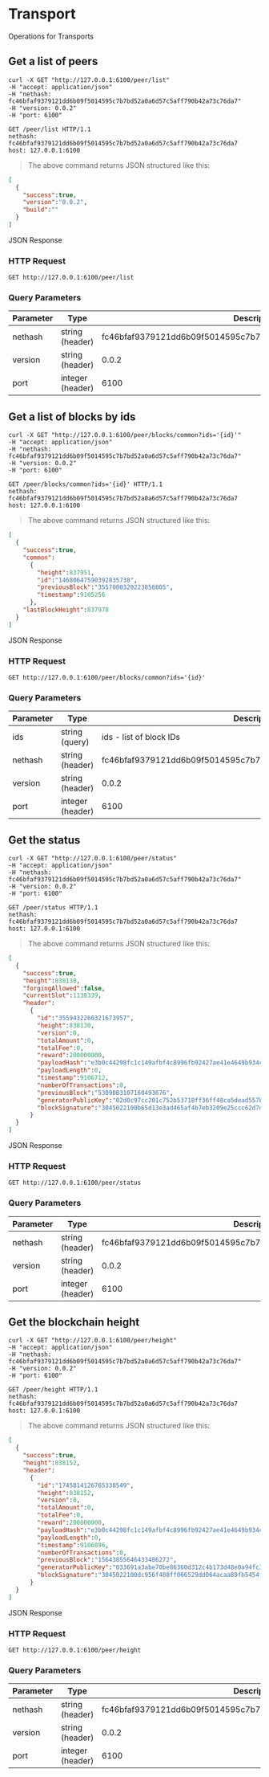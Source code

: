 # Transport

Operations for Transports

## Get a list of peers

```shell
curl -X GET "http://127.0.0.1:6100/peer/list" 
-H "accept: application/json" 
-H "nethash: fc46bfaf9379121dd6b09f5014595c7b7bd52a0a6d57c5aff790b42a73c76da7" 
-H "version: 0.0.2" 
-H "port: 6100"
```

```http
GET /peer/list HTTP/1.1
nethash: fc46bfaf9379121dd6b09f5014595c7b7bd52a0a6d57c5aff790b42a73c76da7
host: 127.0.0.1:6100
```

> The above command returns JSON structured like this:

```json
[
  {
    "success":true,
    "version":"0.0.2",
    "build":""
  }
]
```

JSON Response

### HTTP Request

`GET http://127.0.0.1:6100/peer/list`

### Query Parameters

Parameter | Type | Description
--------- | ------- | -----------
nethash | string<br>(header) | fc46bfaf9379121dd6b09f5014595c7b7bd52a0a6d57c5aff790b42a73c76da7
version | string<br>(header) | 0.0.2
port | integer<br>(header) | 6100

## Get a list of blocks by ids

```shell
curl -X GET "http://127.0.0.1:6100/peer/blocks/common?ids='{id}'" 
-H "accept: application/json" 
-H "nethash: fc46bfaf9379121dd6b09f5014595c7b7bd52a0a6d57c5aff790b42a73c76da7" 
-H "version: 0.0.2" 
-H "port: 6100"
```

```http
GET /peer/blocks/common?ids='{id}' HTTP/1.1
nethash: fc46bfaf9379121dd6b09f5014595c7b7bd52a0a6d57c5aff790b42a73c76da7
host: 127.0.0.1:6100
```

> The above command returns JSON structured like this:

```json
[
  {
    "success":true,
    "common":
      {
        "height":837951,
        "id":"14680647590392835738",
        "previousBlock":"3557000320223856005",
        "timestamp":9105256
      },
    "lastBlockHeight":837978
  }
]
```

JSON Response

### HTTP Request

`GET http://127.0.0.1:6100/peer/blocks/common?ids='{id}'`

### Query Parameters

Parameter | Type | Description
--------- | ------- | -----------
ids | string<br>(query) | ids - list of block IDs
nethash | string<br>(header) | fc46bfaf9379121dd6b09f5014595c7b7bd52a0a6d57c5aff790b42a73c76da7
version | string<br>(header) | 0.0.2
port | integer<br>(header) | 6100

## Get the status

```shell
curl -X GET "http://127.0.0.1:6100/peer/status" 
-H "accept: application/json" 
-H "nethash: fc46bfaf9379121dd6b09f5014595c7b7bd52a0a6d57c5aff790b42a73c76da7" 
-H "version: 0.0.2" 
-H "port: 6100"
```

```http
GET /peer/status HTTP/1.1
nethash: fc46bfaf9379121dd6b09f5014595c7b7bd52a0a6d57c5aff790b42a73c76da7
host: 127.0.0.1:6100
```

> The above command returns JSON structured like this:

```json
[
  {
    "success":true,
    "height":838130,
    "forgingAllowed":false,
    "currentSlot":1138339,
    "header":
      {
        "id":"3559432260321673957",
        "height":838130,
        "version":0,
        "totalAmount":0,
        "totalFee":0,
        "reward":200000000,
        "payloadHash":"e3b0c44298fc1c149afbf4c8996fb92427ae41e4649b934ca495991b7852b855",
        "payloadLength":0,
        "timestamp":9106712,
        "numberOfTransactions":0,
        "previousBlock":"5309083107160493676",
        "generatorPublicKey":"02d0c97cc201c752b53718ff36ff48ca5dead557bc1c47335476e71a0143263789",
        "blockSignature":"3045022100b65d13e3ad465af4b7eb3209e25ccc62d7df74f2f1ea50b97ec973e8981f074402203d1af020a5cf744fdb41f2472ef30ebfaf5c0367adcc994db92895a9f272e14a"
      }
  }
]
```

JSON Response

### HTTP Request

`GET http://127.0.0.1:6100/peer/status`

### Query Parameters

Parameter | Type | Description
--------- | ------- | -----------
nethash | string<br>(header) | fc46bfaf9379121dd6b09f5014595c7b7bd52a0a6d57c5aff790b42a73c76da7
version | string<br>(header) | 0.0.2
port | integer<br>(header) | 6100

## Get the blockchain height

```shell
curl -X GET "http://127.0.0.1:6100/peer/height" 
-H "accept: application/json" 
-H "nethash: fc46bfaf9379121dd6b09f5014595c7b7bd52a0a6d57c5aff790b42a73c76da7" 
-H "version: 0.0.2" 
-H "port: 6100"
```

```http
GET /peer/height HTTP/1.1
nethash: fc46bfaf9379121dd6b09f5014595c7b7bd52a0a6d57c5aff790b42a73c76da7
host: 127.0.0.1:6100
```

> The above command returns JSON structured like this:

```json
[
  {
    "success":true,
    "height":838152,
    "header":
      {
        "id":"1745814126765338549",
        "height":838152,
        "version":0,
        "totalAmount":0,
        "totalFee":0,
        "reward":200000000,
        "payloadHash":"e3b0c44298fc1c149afbf4c8996fb92427ae41e4649b934ca495991b7852b855",
        "payloadLength":0,
        "timestamp":9106896,
        "numberOfTransactions":0,
        "previousBlock":"15643855646433486272",
        "generatorPublicKey":"033691a3abe70be86360d312c4b173d48e0a94fc34c10517e95dae711549533755",
        "blockSignature":"3045022100dc956f488ff066529dd064acaa89fb5454ffa08bc92ebd24744780cc69581d9d02204444c98c1368e0c2ae765a126ed27068bbe4b09026d61e22b25054e98fd98b05"
      }
  }
]
```

JSON Response

### HTTP Request

`GET http://127.0.0.1:6100/peer/height`

### Query Parameters

Parameter | Type | Description
--------- | ------- | -----------
nethash | string<br>(header) | fc46bfaf9379121dd6b09f5014595c7b7bd52a0a6d57c5aff790b42a73c76da7
version | string<br>(header) | 0.0.2
port | integer<br>(header) | 6100
